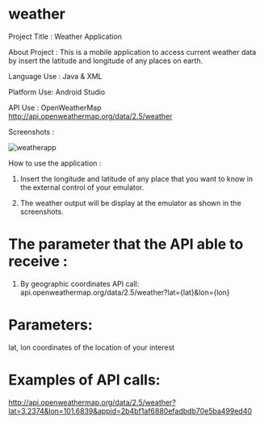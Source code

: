 # weather
Project Title :	Weather Application

About Project :	This is a mobile application to access current weather data by insert the latitude and longitude of any places on earth.

Language Use :	Java & XML

Platform Use:	Android Studio

API Use :	OpenWeatherMap
http://api.openweathermap.org/data/2.5/weather

Screenshots :

![weatherapp](https://user-images.githubusercontent.com/39667828/47995697-1b272f00-e131-11e8-8ac7-69feb395720c.png)

How to use the application :

1.	Insert the longitude and latitude of any place that you want to know in the external control of your emulator.

2.	The weather output will be display at the emulator as shown in the screenshots.

# The parameter that the API able to receive :

1.	By geographic coordinates
API call:
api.openweathermap.org/data/2.5/weather?lat={lat}&lon={lon}

# Parameters:
lat, lon coordinates of the location of your interest

# Examples of API calls:
http://api.openweathermap.org/data/2.5/weather?lat=3.2374&lon=101.6839&appid=2b4bf1af6880efadbdb70e5ba499ed40

